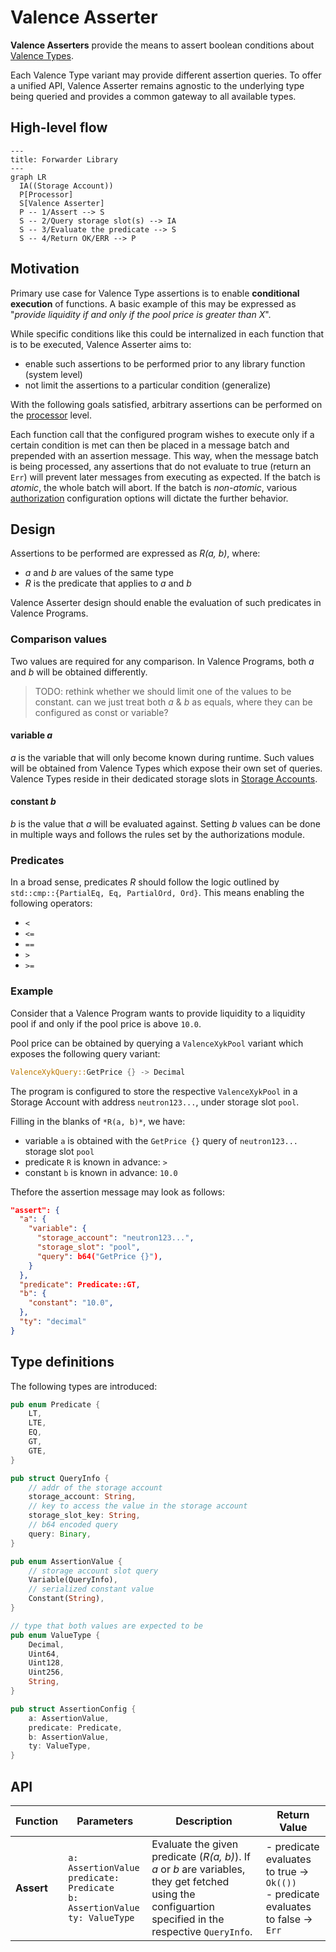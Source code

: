 # Valence Asserter

**Valence Asserters** provide the means to assert boolean conditions about [Valence Types](./valence_types.md).

Each Valence Type variant may provide different assertion queries. To offer a unified API, Valence Asserter
remains agnostic to the underlying type being queried and provides a common gateway to all available types.

## High-level flow

```mermaid
---
title: Forwarder Library
---
graph LR
  IA((Storage Account))
  P[Processor]
  S[Valence Asserter]
  P -- 1/Assert --> S
  S -- 2/Query storage slot(s) --> IA
  S -- 3/Evaluate the predicate --> S
  S -- 4/Return OK/ERR --> P
```

## Motivation

Primary use case for Valence Type assertions is to enable **conditional execution** of functions.
A basic example of this may be expressed as "*provide liquidity if and only if the pool price is greater than X*".

While specific conditions like this could be internalized in each function that is to be executed, Valence Asserter
aims to:
- enable such assertions to be performed prior to any library function (system level)
- not limit the assertions to a particular condition (generalize)

With the following goals satisfied, arbitrary assertions can be performed on the [processor](./../authorizations_processors/processor.md) level.

Each function call that the configured program wishes to execute only if a certain condition is met can then
be placed in a message batch and prepended with an assertion message.
This way, when the message batch is being processed, any assertions that do not evaluate to true (return an `Err`) will
prevent later messages from executing as expected. If the batch is *atomic*, the whole batch will abort.
If the batch is *non-atomic*, various [authorization](./../authorizations_processors/authorization.md) configuration
options will dictate the further behavior.

## Design

Assertions to be performed are expressed as *R(a, b)*, where:

- *a* and *b* are values of the same type
- *R* is the predicate that applies to *a* and *b*

Valence Asserter design should enable the evaluation of such predicates in Valence Programs.

### Comparison values

Two values are required for any comparison. In Valence Programs, both *a* and *b* will be obtained differently.

> TODO: rethink whether we should limit one of the values to be constant. can we just treat both *a* & *b* as equals,
where they can be configured as const or variable?

#### variable *a*

*a* is the variable that will only become known during runtime.
Such values will be obtained from Valence Types which expose their own set of queries.
Valence Types reside in their dedicated storage slots in [Storage Accounts](./../components/storage_account.md).

#### constant *b*


*b* is the value that *a* will be evaluated against. Setting *b* values can be done in multiple ways
and follows the rules set by the authorizations module.

### Predicates

In a broad sense, predicates *R* should follow the logic outlined by `std::cmp::{PartialEq, Eq, PartialOrd, Ord}`.
This means enabling the following operators:

- `<`
- `<=`
- `==`
- `>`
- `>=`

### Example

Consider that a Valence Program wants to provide liquidity to a liquidity pool if and only if
the pool price is above `10.0`.

Pool price can be obtained by querying a `ValenceXykPool` variant which exposes the following query variant:

```rust
ValenceXykQuery::GetPrice {} -> Decimal
```

The program is configured to store the respective `ValenceXykPool` in a Storage Account with address
`neutron123...`, under storage slot `pool`.

Filling in the blanks of `*R(a, b)*`, we have:

- variable `a` is obtained with the `GetPrice {}` query of `neutron123...` storage slot `pool`
- predicate `R` is known in advance: `>`
- constant `b` is known in advance: `10.0`

Thefore the assertion message may look as follows:

```json
"assert": {
  "a": {
    "variable": {
      "storage_account": "neutron123...",
      "storage_slot": "pool",
      "query": b64("GetPrice {}"),
    }
  },
  "predicate": Predicate::GT,
  "b": {
    "constant": "10.0",
  },
  "ty": "decimal"
}
```

## Type definitions

The following types are introduced:

```rust
pub enum Predicate {
    LT,
    LTE,
    EQ,
    GT,
    GTE,
}

pub struct QueryInfo {
    // addr of the storage account
    storage_account: String,
    // key to access the value in the storage account
    storage_slot_key: String,
    // b64 encoded query
    query: Binary,
}

pub enum AssertionValue {
    // storage account slot query
    Variable(QueryInfo),
    // serialized constant value
    Constant(String),
}

// type that both values are expected to be
pub enum ValueType {
    Decimal,
    Uint64,
    Uint128,
    Uint256,
    String,
}

pub struct AssertionConfig {
    a: AssertionValue,
    predicate: Predicate,
    b: AssertionValue,
    ty: ValueType,
}
```

## API

| Function    | Parameters | Description | Return Value |
|-------------|------------|-------------|--------------|
| **Assert** | `a: AssertionValue`<br>`predicate: Predicate`<br>`b: AssertionValue`<br>`ty: ValueType` | Evaluate the given predicate (*R(a, b)*). If *a* or *b* are variables, they get fetched using the configuartion specified in the respective `QueryInfo`.  | - predicate evaluates to true -> `Ok(())` <br> - predicate evaluates to false -> `Err` |
